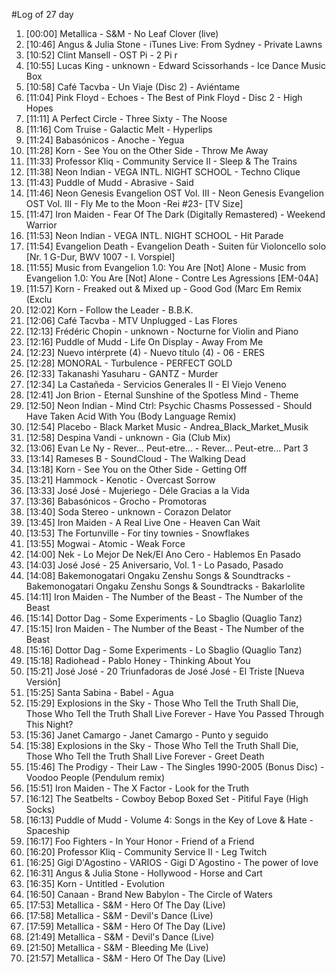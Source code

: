 #Log of 27 day

1. [00:00] Metallica - S&M - No Leaf Clover (live)
1. [10:46] Angus & Julia Stone - iTunes Live: From Sydney - Private Lawns
1. [10:52] Clint Mansell - OST Pi - 2 Pi r
1. [10:55] Lucas King - unknown - Edward Scissorhands - Ice Dance Music Box
1. [10:58] Café Tacvba - Un Viaje (Disc 2) - Aviéntame
1. [11:04] Pink Floyd - Echoes - The Best of Pink Floyd - Disc 2 - High Hopes
1. [11:11] A Perfect Circle - Three Sixty - The Noose
1. [11:16] Com Truise - Galactic Melt - Hyperlips
1. [11:24] Babasónicos - Anoche - Yegua
1. [11:28] Korn - See You on the Other Side - Throw Me Away
1. [11:33] Professor Kliq - Community Service II - Sleep & The Trains
1. [11:38] Neon Indian - VEGA INTL. NIGHT SCHOOL - Techno Clique
1. [11:43] Puddle of Mudd - Abrasive - Said
1. [11:46] Neon Genesis Evangelion OST Vol. III - Neon Genesis Evangelion OST Vol. III - Fly Me to the Moon -Rei #23- [TV Size]
1. [11:47] Iron Maiden - Fear Of The Dark (Digitally Remastered) - Weekend Warrior
1. [11:53] Neon Indian - VEGA INTL. NIGHT SCHOOL - Hit Parade
1. [11:54] Evangelion Death - Evangelion Death - Suiten für Violoncello solo [Nr. 1 G-Dur, BWV 1007 - I. Vorspiel]
1. [11:55] Music from Evangelion 1.0: You Are [Not] Alone - Music from Evangelion 1.0: You Are [Not] Alone - Contre Les Agressions [EM-04A]
1. [11:57] Korn - Freaked out & Mixed up - Good God (Marc Em Remix (Exclu
1. [12:02] Korn - Follow the Leader - B.B.K.
1. [12:06] Café Tacvba - MTV Unplugged - Las Flores
1. [12:13] Frédéric Chopin - unknown - Nocturne for Violin and Piano
1. [12:16] Puddle of Mudd - Life On Display - Away From Me
1. [12:23] Nuevo intérprete (4) - Nuevo título (4) - 06 - ERES
1. [12:28] MONORAL - Turbulence - PERFECT GOLD
1. [12:33] Takanashi Yasuharu - GANTZ - Murder
1. [12:34] La Castañeda - Servicios Generales II - El Viejo Veneno
1. [12:41] Jon Brion - Eternal Sunshine of the Spotless Mind - Theme
1. [12:50] Neon Indian - Mind Ctrl: Psychic Chasms Possessed - Should Have Taken Acid With You (Body Language Remix)
1. [12:54] Placebo - Black Market Music - Andrea_Black_Market_Musik
1. [12:58] Despina Vandi - unknown - Gia (Club Mix)
1. [13:06] Evan Le Ny - Rever... Peut-etre... - Rever... Peut-etre... Part 3
1. [13:14] Rameses B - SoundCloud - The Walking Dead
1. [13:18] Korn - See You on the Other Side - Getting Off
1. [13:21] Hammock - Kenotic - Overcast Sorrow
1. [13:33] José José - Mujeriego - Déle Gracias a la Vida
1. [13:36] Babasónicos - Grocho - Promotoras
1. [13:40] Soda Stereo - unknown - Corazon Delator
1. [13:45] Iron Maiden - A Real Live One - Heaven Can Wait
1. [13:53] The Fortunville - For tiny townies - Snowflakes
1. [13:55] Mogwai - Atomic - Weak Force
1. [14:00] Nek - Lo Mejor De Nek/El Ano Cero - Hablemos En Pasado
1. [14:03] José José - 25 Aniversario, Vol. 1 - Lo Pasado, Pasado
1. [14:08] Bakemonogatari Ongaku Zenshu Songs & Soundtracks - Bakemonogatari Ongaku Zenshu Songs & Soundtracks - Bakarlolite
1. [14:11] Iron Maiden - The Number of the Beast - The Number of the Beast
1. [15:14] Dottor Dag - Some Experiments - Lo Sbaglio (Quaglio Tanz)
1. [15:15] Iron Maiden - The Number of the Beast - The Number of the Beast
1. [15:16] Dottor Dag - Some Experiments - Lo Sbaglio (Quaglio Tanz)
1. [15:18] Radiohead - Pablo Honey - Thinking About You
1. [15:21] José José - 20 Triunfadoras de José José - El Triste [Nueva Versión]
1. [15:25] Santa Sabina - Babel - Agua
1. [15:29] Explosions in the Sky - Those Who Tell the Truth Shall Die, Those Who Tell the Truth Shall Live Forever - Have You Passed Through This Night?
1. [15:36] Janet Camargo - Janet Camargo - Punto y seguido
1. [15:38] Explosions in the Sky - Those Who Tell the Truth Shall Die, Those Who Tell the Truth Shall Live Forever - Greet Death
1. [15:46] The Prodigy - Their Law - The Singles 1990-2005 (Bonus Disc) - Voodoo People (Pendulum remix)
1. [15:51] Iron Maiden - The X Factor - Look for the Truth
1. [16:12] The Seatbelts - Cowboy Bebop Boxed Set - Pitiful Faye (High Socks)
1. [16:13] Puddle of Mudd - Volume 4: Songs in the Key of Love & Hate - Spaceship
1. [16:17] Foo Fighters - In Your Honor - Friend of a Friend
1. [16:20] Professor Kliq - Community Service II - Leg Twitch
1. [16:25] Gigi D'Agostino - VARIOS - Gigi D´Agostino - The power of love
1. [16:31] Angus & Julia Stone - Hollywood - Horse and Cart
1. [16:35] Korn - Untitled - Evolution
1. [16:50] Canaan - Brand New Babylon - The Circle of Waters
1. [17:53] Metallica - S&M - Hero Of The Day (Live)
1. [17:58] Metallica - S&M - Devil's Dance (Live)
1. [17:59] Metallica - S&M - Hero Of The Day (Live)
1. [21:49] Metallica - S&M - Devil's Dance (Live)
1. [21:50] Metallica - S&M - Bleeding Me (Live)
1. [21:57] Metallica - S&M - Hero Of The Day (Live)

